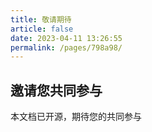```yaml
---
title: 敬请期待
article: false
date: 2023-04-11 13:26:55
permalink: /pages/798a98/
---
```


## 邀请您共同参与

本文档已开源，期待您的共同参与
